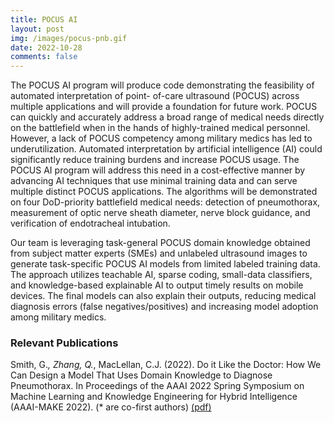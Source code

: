 ```yaml
---
title: POCUS AI
layout: post
img: /images/pocus-pnb.gif
date: 2022-10-28
comments: false
---
```


The POCUS AI program will produce code demonstrating the feasibility of
automated interpretation of point- of-care ultrasound (POCUS) across multiple
applications and will provide a foundation for future work. POCUS can quickly
and accurately address a broad range of medical needs directly on the
battlefield when in the hands of highly-trained medical personnel. However, a
lack of POCUS competency among military medics has led to underutilization.
Automated interpretation by artificial intelligence (AI) could significantly
reduce training burdens and increase POCUS usage. The POCUS AI program will
address this need in a cost-effective manner by advancing AI techniques that
use minimal training data and can serve multiple distinct POCUS applications.
The algorithms will be demonstrated on four DoD-priority battlefield medical
needs: detection of pneumothorax, measurement of optic nerve sheath diameter,
nerve block guidance, and verification of endotracheal intubation. 

Our team is leveraging task-general POCUS domain knowledge obtained from
subject matter experts (SMEs) and unlabeled ultrasound images to generate
task-specific POCUS AI models from limited labeled training data. The approach
utilizes teachable AI, sparse coding, small-data classifiers, and
knowledge-based explainable AI to output timely results on mobile devices. The
final models can also explain their outputs, reducing medical diagnosis errors
(false negatives/positives) and increasing model adoption among military
medics.  

### Relevant Publications

Smith, G.*, Zhang, Q.*, MacLellan, C.J. (2022). Do it Like the Doctor: How We
Can Design a Model That Uses Domain Knowledge to Diagnose Pneumothorax. In
Proceedings of the AAAI 2022 Spring Symposium on Machine Learning and Knowledge
Engineering for Hybrid Intelligence (AAAI-MAKE 2022). (* are co-first authors)
[(pdf)][smith-make-22] [<i class="fab fa-youtube"></i>][smith-make-22-talk]

[smith-make-22-talk]: https://www.youtube.com/watch?v=hKtjlMX9n0c
[smith-make-22]: https://doi.org/10.48550/arXiv.2205.12159
